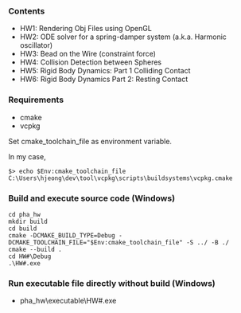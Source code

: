 ### Contents
- HW1: Rendering Obj Files using OpenGL
- HW2: ODE solver for a spring-damper system (a.k.a. Harmonic oscillator)
- HW3: Bead on the Wire (constraint force)
- HW4: Collision Detection between Spheres
- HW5: Rigid Body Dynamics: Part 1 Colliding Contact
- HW6: Rigid Body Dynamics Part 2: Resting Contact

### Requirements
- cmake  
- vcpkg

Set cmake_toolchain_file as environment variable.

In my case,
```
$> echo $Env:cmake_toolchain_file
C:\Users\hjeong\dev\tool\vcpkg\scripts\buildsystems\vcpkg.cmake
```

### Build and execute source code (Windows)
```shell
cd pha_hw
mkdir build
cd build
cmake -DCMAKE_BUILD_TYPE=Debug -DCMAKE_TOOLCHAIN_FILE="$Env:cmake_toolchain_file" -S ../ -B ./
cmake --build .
cd HW#\Debug
.\HW#.exe
```

### Run executable file directly without build (Windows)
- pha_hw\executable\HW#.exe
